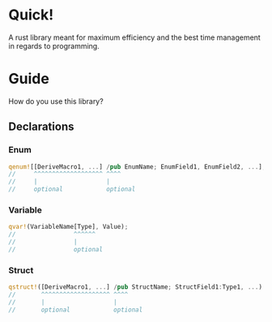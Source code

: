 # Quick!

A rust library meant for maximum efficiency and the best time management in regards to programming.

# Guide

How do you use this library?

## Declarations

### Enum

```rs
qenum![[DeriveMacro1, ...] /pub EnumName; EnumField1, EnumField2, ...];
//     ^^^^^^^^^^^^^^^^^^^ ^^^^
//     |                   |
//     optional            optional
```

### Variable

```rs
qvar!(VariableName[Type], Value);
//                ^^^^^^
//                |
//                optional
```

### Struct

```rs
qstruct!([DeriveMacro1, ...] /pub StructName; StructField1:Type1, ...)
//       ^^^^^^^^^^^^^^^^^^^ ^^^^
//       |                   |
//       optional            optional
```
